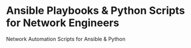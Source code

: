 # Ansible Playbooks & Python Scripts for Network Engineers
Network Automation Scripts for Ansible &amp; Python 
